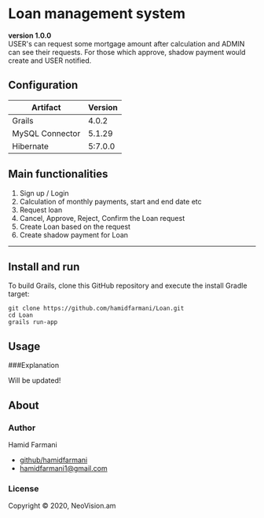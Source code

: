 Loan management system  
=======================================================
**version 1.0.0**  
USER's can request some mortgage amount after calculation and ADMIN can see their
requests. For those which approve, shadow payment would create and USER notified. 

Configuration
---
Artifact | Version |
--- | --- | 
Grails | 4.0.2 |
MySQL Connector| 5.1.29 |
Hibernate | 5:7.0.0 |


Main functionalities
--------------------
1. Sign up / Login
2. Calculation of monthly payments, start and end date etc
3. Request loan
4. Cancel, Approve, Reject, Confirm the Loan request
5. Create Loan based on the request
6. Create shadow payment for Loan  
---
Install and run
---
To build Grails, clone this GitHub repository and execute the install Gradle target:
```
git clone https://github.com/hamidfarmani/Loan.git
cd Loan
grails run-app
```
Usage
---

 
###Explanation
  
Will be updated!  
   

About
---


### Author  
Hamid Farmani

* [github/hamidfarmani](https://github.com/hamidfarmani)
* [hamidfarmani1@gmail.com](mailto:hamidfarmani1@gmail.com?subject=[GitHub]%20IMM)


### License  
Copyright © 2020, NeoVision.am



